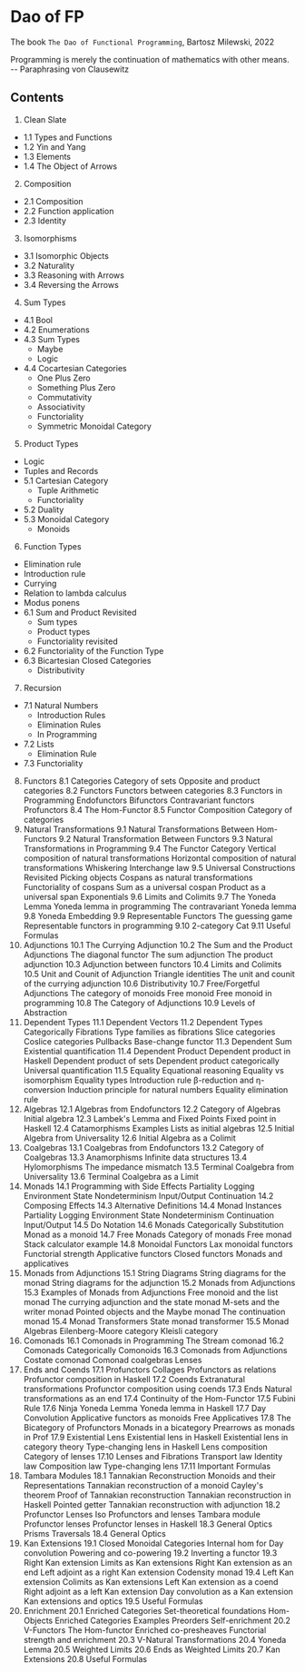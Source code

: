 # Dao of FP

The book `The Dao of Functional Programming`, Bartosz Milewski, 2022

Programming is merely the continuation of mathematics with other means.   
-- Paraphrasing von Clausewitz

## Contents

1. Clean Slate
  - 1.1 Types and Functions
  - 1.2 Yin and Yang
  - 1.3 Elements
  - 1.4 The Object of Arrows
2. Composition
  - 2.1 Composition
  - 2.2 Function application
  - 2.3 Identity
3. Isomorphisms
  - 3.1 Isomorphic Objects
  - 3.2 Naturality
  - 3.3 Reasoning with Arrows
  - 3.4 Reversing the Arrows
4. Sum Types
  - 4.1 Bool
  - 4.2 Enumerations
  - 4.3 Sum Types
    - Maybe
    - Logic
  - 4.4 Cocartesian Categories
    - One Plus Zero
    - Something Plus Zero
    - Commutativity
    - Associativity
    - Functoriality
    - Symmetric Monoidal Category
5. Product Types
  - Logic
  - Tuples and Records
  - 5.1 Cartesian Category
    - Tuple Arithmetic
    - Functoriality
  - 5.2 Duality
  - 5.3 Monoidal Category
    - Monoids
6. Function Types
  - Elimination rule
  - Introduction rule
  - Currying
  - Relation to lambda calculus
  - Modus ponens
  - 6.1 Sum and Product Revisited
    - Sum types
    - Product types
    - Functoriality revisited
  - 6.2 Functoriality of the Function Type
  - 6.3 Bicartesian Closed Categories
    - Distributivity
7. Recursion
  - 7.1 Natural Numbers
    - Introduction Rules
    - Elimination Rules
    - In Programming
  - 7.2 Lists
    - Elimination Rule
  - 7.3 Functoriality
8. Functors
  8.1 Categories
  Category of sets
  Opposite and product categories
  8.2 Functors
  Functors between categories
  8.3 Functors in Programming
  Endofunctors
  Bifunctors
  Contravariant functors
  Profunctors
  8.4 The Hom-Functor
  8.5 Functor Composition
  Category of categories
9. Natural Transformations
  9.1 Natural Transformations Between Hom-Functors
  9.2 Natural Transformation Between Functors
  9.3 Natural Transformations in Programming
  9.4 The Functor Category
  Vertical composition of natural transformations
  Horizontal composition of natural transformations
  Whiskering
  Interchange law
  9.5 Universal Constructions Revisited
  Picking objects
  Cospans as natural transformations
  Functoriality of cospans
  Sum as a universal cospan
  Product as a universal span
  Exponentials
  9.6 Limits and Colimits
  9.7 The Yoneda Lemma
  Yoneda lemma in programming
  The contravariant Yoneda lemma
  9.8 Yoneda Embedding
  9.9 Representable Functors
  The guessing game
  Representable functors in programming
  9.10 2-category Cat
  9.11 Useful Formulas
10. Adjunctions
  10.1 The Currying Adjunction
  10.2 The Sum and the Product Adjunctions
  The diagonal functor
  The sum adjunction
  The product adjunction
  10.3 Adjunction between functors
  10.4 Limits and Colimits
  10.5 Unit and Counit of Adjunction
  Triangle identities
  The unit and counit of the currying adjunction
  10.6 Distributivity
  10.7 Free/Forgetful Adjunctions
  The category of monoids
  Free monoid
  Free monoid in programming
  10.8 The Category of Adjunctions
  10.9 Levels of Abstraction
11. Dependent Types
  11.1 Dependent Vectors
  11.2 Dependent Types Categorically
  Fibrations
  Type families as fibrations
  Slice categories
  Coslice categories
  Pullbacks
  Base-change functor
  11.3 Dependent Sum
  Existential quantification
  11.4 Dependent Product
  Dependent product in Haskell
  Dependent product of sets
  Dependent product categorically
  Universal quantification
  11.5 Equality
  Equational reasoning
  Equality vs isomorphism
  Equality types
  Introduction rule
  β-reduction and η-conversion
  Induction principle for natural numbers
  Equality elimination rule
12. Algebras
  12.1 Algebras from Endofunctors
  12.2 Category of Algebras
  Initial algebra
  12.3 Lambek's Lemma and Fixed Points
  Fixed point in Haskell
  12.4 Catamorphisms
  Examples
  Lists as initial algebras
  12.5 Initial Algebra from Universality
  12.6 Initial Algebra as a Colimit
13. Coalgebras
  13.1 Coalgebras from Endofunctors
  13.2 Category of Coalgebras
  13.3 Anamorphisms
  Infinite data structures
  13.4 Hylomorphisms
  The impedance mismatch
  13.5 Terminal Coalgebra from Universality
  13.6 Terminal Coalgebra as a Limit
14. Monads
  14.1 Programming with Side Effects
  Partiality
  Logging
  Environment
  State
  Nondeterminism
  Input/Output
  Continuation
  14.2 Composing Effects
  14.3 Alternative Definitions
  14.4 Monad Instances
  Partiality
  Logging
  Environment
  State
  Nondeterminism
  Continuation
  Input/Output
  14.5 Do Notation
  14.6 Monads Categorically
  Substitution
  Monad as a monoid
  14.7 Free Monads
  Category of monads
  Free monad
  Stack calculator example
  14.8 Monoidal Functors
  Lax monoidal functors
  Functorial strength
  Applicative functors
  Closed functors
  Monads and applicatives
15. Monads from Adjunctions
  15.1 String Diagrams
  String diagrams for the monad
  String diagrams for the adjunction
  15.2 Monads from Adjunctions
  15.3 Examples of Monads from Adjunctions
  Free monoid and the list monad
  The currying adjunction and the state monad
  M-sets and the writer monad
  Pointed objects and the Maybe monad
  The continuation monad
  15.4 Monad Transformers
  State monad transformer
  15.5 Monad Algebras
  Eilenberg-Moore category
  Kleisli category
16. Comonads
  16.1 Comonads in Programming
  The Stream comonad
  16.2 Comonads Categorically
  Comonoids
  16.3 Comonads from Adjunctions
  Costate comonad
  Comonad coalgebras
  Lenses
17. Ends and Coends
  17.1 Profunctors
  Collages
  Profunctors as relations
  Profunctor composition in Haskell
  17.2 Coends
  Extranatural transformations
  Profunctor composition using coends
  17.3 Ends
  Natural transformations as an end
  17.4 Continuity of the Hom-Functor
  17.5 Fubini Rule
  17.6 Ninja Yoneda Lemma
  Yoneda lemma in Haskell
  17.7 Day Convolution
  Applicative functors as monoids
  Free Applicatives
  17.8 The Bicategory of Profunctors
  Monads in a bicategory
  Prearrows as monads in Prof
  17.9 Existential Lens
  Existential lens in Haskell
  Existential lens in category theory
  Type-changing lens in Haskell
  Lens composition
  Category of lenses
  17.10 Lenses and Fibrations
  Transport law
  Identity law
  Composition law
  Type-changing lens
  17.11 Important Formulas
18. Tambara Modules
  18.1 Tannakian Reconstruction
  Monoids and their Representations
  Tannakian reconstruction of a monoid
  Cayley's theorem
  Proof of Tannakian reconstruction
  Tannakian reconstruction in Haskell
  Pointed getter
  Tannakian reconstruction with adjunction
  18.2 Profunctor Lenses
  Iso
  Profunctors and lenses
  Tambara module
  Profunctor lenses
  Profunctor lenses in Haskell
  18.3 General Optics
  Prisms
  Traversals
  18.4 General Optics
19. Kan Extensions
  19.1 Closed Monoidal Categories
  Internal hom for Day convolution
  Powering and co-powering
  19.2 Inverting a functor
  19.3 Right Kan extension
  Limits as Kan extensions
  Right Kan extension as an end
  Left adjoint as a right Kan extension
  Codensity monad
  19.4 Left Kan extension
  Colimits as Kan extensions
  Left Kan extension as a coend
  Right adjoint as a left Kan extension
  Day convolution as a Kan extension
  Kan extensions and optics
  19.5 Useful Formulas
20. Enrichment
  20.1 Enriched Categories
  Set-theoretical foundations
  Hom-Objects
  Enriched Categories
  Examples
  Preorders
  Self-enrichment
  20.2 V-Functors
  The Hom-functor
  Enriched co-presheaves
  Functorial strength and enrichment
  20.3 V-Natural Transformations
  20.4 Yoneda Lemma
  20.5 Weighted Limits
  20.6 Ends as Weighted Limits
  20.7 Kan Extensions
  20.8 Useful Formulas
